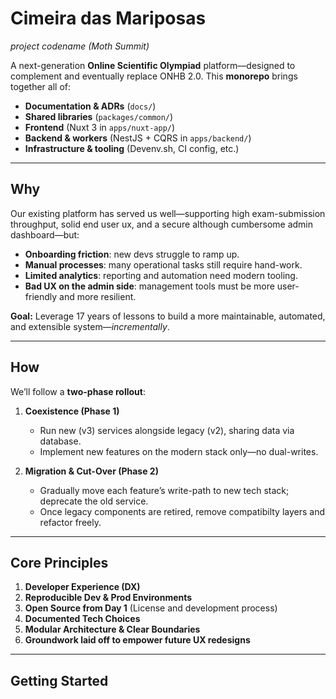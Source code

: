 # Cimeira das Mariposas  
*project codename (Moth Summit)*

A next-generation **Online Scientific Olympiad** platform—designed to complement and eventually replace ONHB 2.0. This **monorepo** brings together all of:

- **Documentation & ADRs** (`docs/`)  
- **Shared libraries** (`packages/common/`)  
- **Frontend** (Nuxt 3 in `apps/nuxt-app/`)  
- **Backend & workers** (NestJS + CQRS in `apps/backend/`)  
- **Infrastructure & tooling** (Devenv.sh, CI config, etc.)

---

## Why

Our existing platform has served us well—supporting high exam-submission throughput, solid end user ux, and a secure although cumbersome admin dashboard—but:

- **Onboarding friction**: new devs struggle to ramp up.  
- **Manual processes**: many operational tasks still require hand-work.  
- **Limited analytics**: reporting and automation need modern tooling.
- **Bad UX on the admin side**: management tools must be more user-friendly and more resilient.

**Goal:** Leverage 17 years of lessons to build a more maintainable, automated, and extensible system—*incrementally*.

---

## How

We’ll follow a **two-phase rollout**:

1. **Coexistence (Phase 1)**  
   - Run new (v3) services alongside legacy (v2), sharing data via database.  
   - Implement new features on the modern stack only—no dual-writes.

2. **Migration & Cut-Over (Phase 2)**  
   - Gradually move each feature’s write-path to new tech stack; deprecate the old service.  
   - Once legacy components are retired, remove compatibilty layers and refactor freely.

---

## Core Principles

1. **Developer Experience (DX)**  
2. **Reproducible Dev & Prod Environments** 
3. **Open Source from Day 1** (License and development process)  
4. **Documented Tech Choices**
5. **Modular Architecture & Clear Boundaries**
6. **Groundwork laid off to empower future UX redesigns**

---

## Getting Started

```# todo

